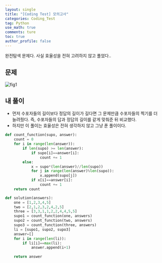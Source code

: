 ```yaml
---
layout: single
title: "[Coding Test] 모의고사"
categories: Coding_Test
tag: Python
use_math: true
comments: ture
toc: true
author_profile: false
---
```


완전탐색 문제다. 사실 효율성을 전혀 고려하지 않고 풀었다..

## 문제 
![fig1]({{site.url}}/images/2023-03-31-ct19/문제설명.png)

## 내 풀이
* 먼저 수포자들의 길이보다 정답의 길이가 길다면 그 문제만큼 수포자들의 찍기를 더 늘려줬다. 즉, 수포자들의 답과 정답의 길이를 같게 맞춰준 뒤 비교했다.
* 하지만 이 풀이는 효율성은 전혀 생각하지 않고 그냥 푼 풀이이다.

```python
def count_function(supo, answer):
    count = 0
    for i in range(len(answer)):
        if len(supo) >= len(answer):
            if supo[i]==answer[i]:
                count += 1
        else:
            x = supo*(len(answer)//len(supo))
            for j in range(len(answer)%len(supo)):
                x.append(supo[j])
            if x[i]==answer[i]:
                count += 1
    return count

def solution(answers):
    one = [1,2,3,4,5]
    two = [2,1,2,3,2,4,2,5]
    three = [3,3,1,1,2,2,4,4,5,5]
    supo1 = count_function(one, answers)
    supo2 = count_function(two, answers)
    supo3 = count_function(three, answers)
    li = [supo1, supo2, supo3]
    answer=[]
    for i in range(len(li)):
        if li[i]==max(li):
            answer.append(i+1)
    
    return answer
```